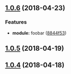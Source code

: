 <a name="1.0.6"></a>
## [1.0.6](https://github.com/zaki-yama/release-it-example/compare/v1.0.5...v1.0.6) (2018-04-23)


### Features

* **module:** foobar ([8844f53](https://github.com/zaki-yama/release-it-example/commit/8844f53))



<a name="1.0.5"></a>
## [1.0.5](https://github.com/zaki-yama/release-it-example/compare/v1.0.4...v1.0.5) (2018-04-19)



<a name="1.0.4"></a>
## [1.0.4](https://github.com/zaki-yama/release-it-example/compare/v1.0.3...v1.0.4) (2018-04-18)



